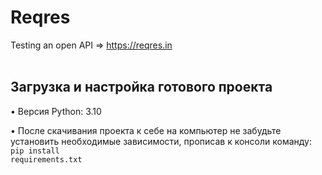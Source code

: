 # Reqres
Testing an open API => https://reqres.in
<br /> <br />

## Загрузка и настройка готового проекта
• Версия Python: 3.10

• После скачивания проекта к себе на компьютер не забудьте установить необходимые зависимости, прописав к консоли команду: 
<code>pip install requirements.txt</code>
<br /> <br />

<!--
https://reqres.in/ - Открытое API

Необходимо на Python + PyTest написать тесты, где реализовать следующие пункты:
1] Написать позитивные и негативные API тесты, которые представлены на главной странице как образец
2] Написать WEB тесты с главной страницы + добавить проверку, что при нажатии на кнопку отправки образца запроса, получаемый результат (тело ответа и статус код) такой же как и через API запрос
3] Все тесты параметризировать и добавить фикстуры
4] Добавить возможность масштабировать проект (К примеру: если в WEB - добавится новая страница, а в API добавится новая версия API. То в таком случае добавляется новый класс и не нарушается текущая реализация)\

Для обозначений: ✔️
-->
